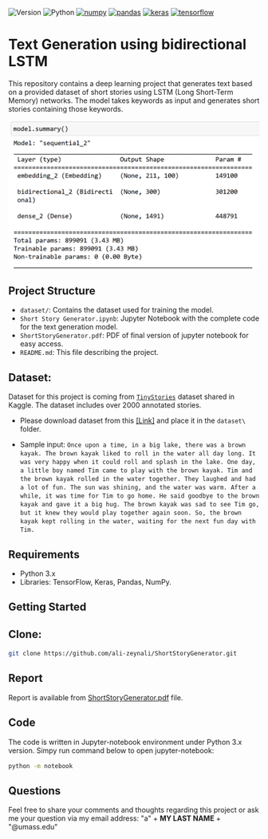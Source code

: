 ![Version](https://img.shields.io/badge/Version-1.0.1-orange) ![Python](https://img.shields.io/badge/Python-%203.8%20-blue) [![numpy](https://img.shields.io/badge/numpy-1.24.4-cc00ff)](https://pypi.org/project/numpy/) [![pandas](https://img.shields.io/badge/pandas-2.0.2-ffff00)](https://pypi.org/project/pandas/)  [![keras](https://img.shields.io/badge/Keras-2.13.1-FF0000)](https://pypi.org/project/pandas/) [![tensorflow](https://img.shields.io/badge/TensorFlow-2.13.0-FF6F00)](https://pypi.org/project/pandas/)  

# Text Generation using bidirectional LSTM

This repository contains a deep learning project that generates text based on a provided dataset of short stories using LSTM (Long Short-Term Memory) networks. The model takes keywords as input and generates short stories containing those keywords.


![ModelParams](figs/model.png)

## Project Structure

- `dataset/`: Contains the dataset used for training the model.
- `Short Story Generator.ipynb`: Jupyter Notebook with the complete code for the text generation model.
- `ShortStoryGenerator.pdf`: PDF of final version of jupyter notebook for easy access.
- `README.md`: This file describing the project.

## Dataset:
Dataset for this project is coming from [`TinyStories`](https://www.kaggle.com/datasets/thedevastator/tinystories-narrative-classification) dataset shared in Kaggle. The dataset includes over 2000 annotated stories. 
- Please download dataset from this  [[Link]](https://www.kaggle.com/datasets/thedevastator/tinystories-narrative-classification) and place it in the `dataset\` folder.

- Sample input:
```Once upon a time, in a big lake, there was a brown kayak. The brown kayak liked to roll in the water all day long. It was very happy when it could roll and splash in the lake. One day, a little boy named Tim came to play with the brown kayak. Tim and the brown kayak rolled in the water together. They laughed and had a lot of fun. The sun was shining, and the water was warm. After a while, it was time for Tim to go home. He said goodbye to the brown kayak and gave it a big hug. The brown kayak was sad to see Tim go, but it knew they would play together again soon. So, the brown kayak kept rolling in the water, waiting for the next fun day with Tim.```
## Requirements

- Python 3.x
- Libraries: TensorFlow, Keras, Pandas, NumPy.

## Getting Started

## Clone:

```bash
git clone https://github.com/ali-zeynali/ShortStoryGenerator.git
```

## Report
Report is available from [ShortStoryGenerator.pdf](ShortStoryGenerator.pdf) file.
## Code
The code is written in Jupyter-notebook environment under Python 3.x version. Simpy run command below to open jupyter-notebook:
```bash
python -m notebook
```

## Questions
Feel free to share your comments and thoughts regarding this project or ask me your question via my email address: "a" + __MY LAST NAME__ + "@umass.edu"